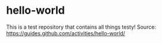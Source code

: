 # hello-world
This is a test repository that contains all things testy!
Source: https://guides.github.com/activities/hello-world/
